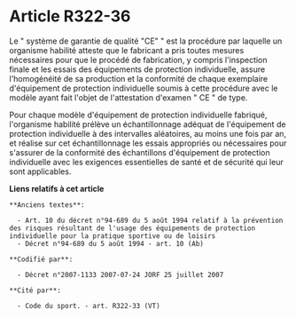 # Article R322-36

Le " système de garantie de qualité "CE" " est la procédure par laquelle un organisme habilité atteste que le fabricant a
pris toutes mesures nécessaires pour que le procédé de fabrication, y compris l'inspection finale et les essais des
équipements de protection individuelle, assure l'homogénéité de sa production et la conformité de chaque exemplaire
d'équipement de protection individuelle soumis à cette procédure avec le modèle ayant fait l'objet de l'attestation d'examen
" CE " de type.

Pour chaque modèle d'équipement de protection individuelle fabriqué, l'organisme habilité prélève un échantillonnage adéquat
de l'équipement de protection individuelle à des intervalles aléatoires, au moins une fois par an, et réalise sur cet
échantillonnage les essais appropriés ou nécessaires pour s'assurer de la conformité des échantillons d'équipement de
protection individuelle avec les exigences essentielles de santé et de sécurité qui leur sont applicables.

**Liens relatifs à cet article**

	**Anciens textes**:

	  - Art. 10 du décret n°94-689 du 5 août 1994 relatif à la prévention des risques résultant de l'usage des équipements de protection individuelle pour la pratique sportive ou de loisirs
	  - Décret n°94-689 du 5 août 1994 - art. 10 (Ab)

	**Codifié par**:

	  - Décret n°2007-1133 2007-07-24 JORF 25 juillet 2007

	**Cité par**:

	  - Code du sport. - art. R322-33 (VT)
